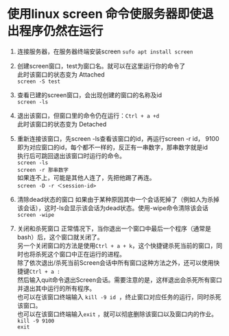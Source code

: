 # 使用linux screen 命令使服务器即使退出程序仍然在运行

1. 连接服务器，在服务器终端安装screen
`sufo apt install screen`  

2. 创建screen窗口，test为窗口名。就可以在这里运行你的命令了  
此时该窗口的状态变为 Attached  
`screen -S test`

3. 查看已建的screen窗口，会出现创建的窗口的名称及id  
`screen -ls`
 
4. 退出该窗口，但窗口里的命令仍在运行：`Ctrl + a +d`  
此时该窗口的状态变为 Detached  

5. 重新连接该窗口，先screen -ls查看该窗口的id，再运行screen -r id，
9100即为对应窗口的id，每个都不一样的，反正有一串数字，那串数字就是id      
执行后可跳回退出该窗口时运行的命令。    
`screen -ls`  
`screen -r 那串数字`  
如果连不上，可能是其他人连了，先把他踢了再连。   
`screen -D -r ＜session-id>`

6. 清除dead状态的窗口
如果由于某种原因其中一个会话死掉了（例如人为杀掉该会话），这时-ls会显示该会话为dead状态。使用-wipe命令清除该会话  
`screen -wipe`  

7. 关闭和杀死窗口
正常情况下，当你退出一个窗口中最后一个程序（通常是bash）后，这个窗口就关闭了。  
另一个关闭窗口的方法是使用`Ctrl + a + k`，这个快捷键杀死当前的窗口，同时也将杀死这个窗口中正在运行的进程。  
除了依次退出/杀死当前Screen会话中所有窗口这种方法之外，还可以使用快捷键`Ctrl + a :`  
然后输入quit命令退出Screen会话。需要注意的是，这样退出会杀死所有窗口并退出其中运行的所有程序。  
也可以在该窗口终端输入 `kill -9 id`  ，终止窗口对应任务的运行，同时杀死该窗口。  
也可以在该窗口终端输入`exit` ，就可以彻底删除该窗口以及窗口内的作业。  
`kill -9 9100`    
`exit`  

